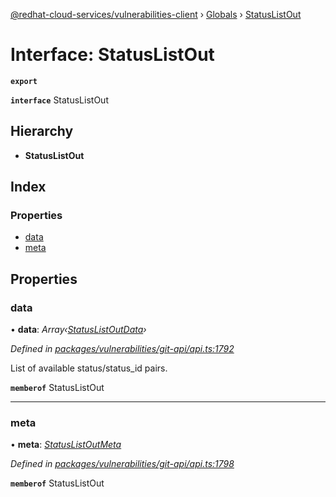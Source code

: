 [@redhat-cloud-services/vulnerabilities-client](../README.md) › [Globals](../globals.md) › [StatusListOut](statuslistout.md)

# Interface: StatusListOut

**`export`** 

**`interface`** StatusListOut

## Hierarchy

* **StatusListOut**

## Index

### Properties

* [data](statuslistout.md#data)
* [meta](statuslistout.md#meta)

## Properties

###  data

• **data**: *Array‹[StatusListOutData](statuslistoutdata.md)›*

*Defined in [packages/vulnerabilities/git-api/api.ts:1792](https://github.com/RedHatInsights/javascript-clients/blob/master/packages/vulnerabilities/git-api/api.ts#L1792)*

List of available status/status_id pairs.

**`memberof`** StatusListOut

___

###  meta

• **meta**: *[StatusListOutMeta](statuslistoutmeta.md)*

*Defined in [packages/vulnerabilities/git-api/api.ts:1798](https://github.com/RedHatInsights/javascript-clients/blob/master/packages/vulnerabilities/git-api/api.ts#L1798)*

**`memberof`** StatusListOut
